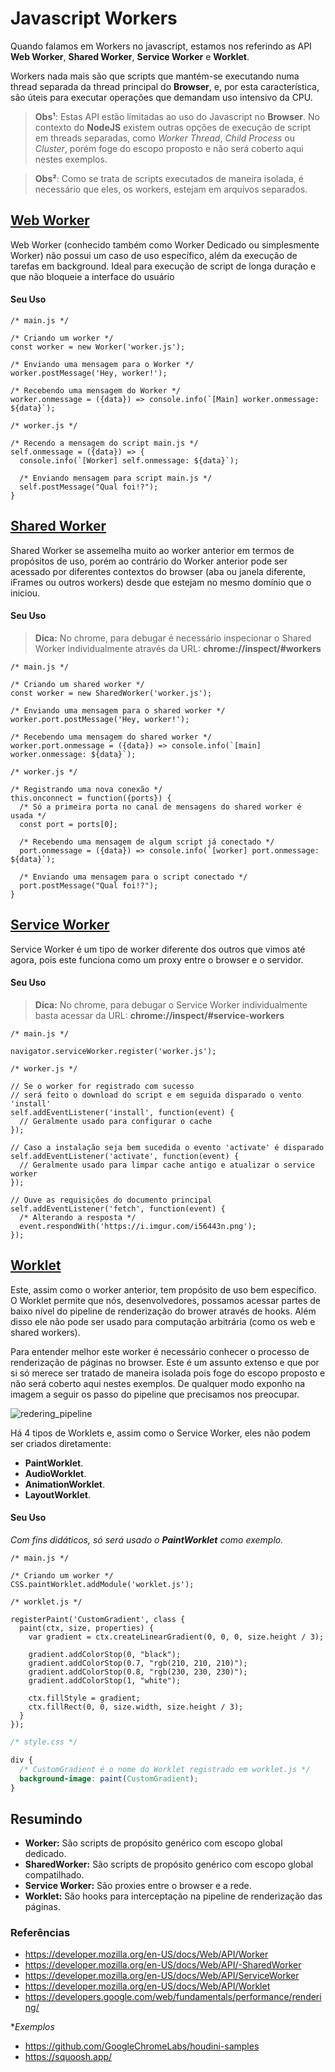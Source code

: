 # Javascript Workers
Quando falamos em Workers no javascript, estamos nos referindo as API **Web Worker**, **Shared Worker**, **Service Worker** e **Worklet**.

Workers nada mais são que scripts que mantém-se executando numa thread separada da thread principal do **Browser**, e, por esta característica, são úteis para executar operações que demandam uso intensivo da CPU.

> **Obs¹**: Estas API estão limitadas ao uso do Javascript no **Browser**. No contexto do **NodeJS** existem outras opções de execução de script em threads separadas, como *Worker Thread*, *Child Process* ou *Cluster*, porém foge do escopo proposto e não será coberto aqui nestes exemplos.

> **Obs²**: Como se trata de scripts executados de maneira isolada, é necessário que eles, os workers, estejam em arquivos separados.

## [Web Worker](https://developer.mozilla.org/en-US/docs/Web/API/Worker>)
Web Worker (conhecido também como Worker Dedicado ou simplesmente Worker) não possui um caso de uso específico, além da execução de tarefas em background. Ideal para execução de script de longa duração e que não bloqueie a interface do usuário

#### Seu Uso

```JS
/* main.js */

/* Criando um worker */
const worker = new Worker('worker.js');

/* Enviando uma mensagem para o Worker */
worker.postMessage('Hey, worker!');

/* Recebendo uma mensagem do Worker */
worker.onmessage = ({data}) => console.info(`[Main] worker.onmessage: ${data}`);
```

```JS
/* worker.js */

/* Recendo a mensagem do script main.js */
self.onmessage = ({data}) => {
  console.info(`[Worker] self.onmessage: ${data}`);

  /* Enviando mensagem para script main.js */
  self.postMessage("Qual foi!?");
}
```


## [Shared Worker](https://developer.mozilla.org/en-US/docs/Web/API/SharedWorker)
Shared Worker se assemelha muito ao worker anterior em termos de propósitos de uso, porém ao contrário do Worker anterior pode ser acessado por diferentes contextos do browser (aba ou janela diferente, iFrames ou outros workers) desde que estejam no mesmo domínio que o iniciou.

#### Seu Uso

> **Dica:** No chrome, para debugar é necessário inspecionar o Shared Worker individualmente através da URL: **chrome://inspect/#workers**

```JS
/* main.js */

/* Criando um shared worker */
const worker = new SharedWorker('worker.js');

/* Enviando uma mensagem para o shared worker */
worker.port.postMessage('Hey, worker!');

/* Recebendo uma mensagem do shared worker */
worker.port.onmessage = ({data}) => console.info(`[main] worker.onmessage: ${data}`);
```

```JS
/* worker.js */

/* Registrando uma nova conexão */
this.onconnect = function({ports}) {
  /* Só a primeira porta no canal de mensagens do shared worker é usada */
  const port = ports[0];

  /* Recebendo uma mensagem de algum script já conectado */
  port.onmessage = ({data}) => console.info(`[worker] port.onmessage: ${data}`);

  /* Enviando uma mensagem para o script conectado */
  port.postMessage("Qual foi!?");
}
```

## [Service Worker](https://developer.mozilla.org/en-US/docs/Web/API/Service_Worker_API)
Service Worker é um tipo de worker diferente dos outros que vimos até agora, pois este funciona como um proxy entre o browser e o servidor.

#### Seu Uso
> **Dica:** No chrome, para debugar o Service Worker individualmente basta acessar da URL: **chrome://inspect/#service-workers**
```JS
/* main.js */

navigator.serviceWorker.register('worker.js');
```
```JS
/* worker.js */

// Se o worker for registrado com sucesso
// será feito o download do script e em seguida disparado o vento 'install'
self.addEventListener('install', function(event) {
  // Geralmente usado para configurar o cache
});

// Caso a instalação seja bem sucedida o evento 'activate' é disparado
self.addEventListener('activate', function(event) {
  // Geralmente usado para limpar cache antigo e atualizar o service worker
});

// Ouve as requisições do documento principal
self.addEventListener('fetch', function(event) {
  /* Alterando a resposta */
  event.respondWith('https://i.imgur.com/i56443n.png');
});
```

## [Worklet](https://developer.mozilla.org/en-US/docs/Web/API/Worklet)
Este, assim como o worker anterior, tem propósito de uso bem específico. O Worklet permite que nós, desenvolvedores, possamos acessar partes de baixo nível do pipeline de renderização do brower através de hooks. Além disso ele não pode ser usado para computação arbitrária (como os web e shared workers).

Para entender melhor este worker é necessário conhecer o processo de renderização de páginas no browser. Este é um assunto extenso e que por si só merece ser tratado de maneira isolada pois foge do escopo proposto e não será coberto aqui nestes exemplos. De qualquer modo exponho na imagem a seguir os passo do pipeline que precisamos nos preocupar.

![redering_pipeline](https://developers.google.com/web/fundamentals/performance/rendering/images/intro/frame-full.jpg)

Há 4 tipos de Worklets e, assim como o Service Worker, eles não podem ser criados diretamente:
- **PaintWorklet**.
- **AudioWorklet**.
- **AnimationWorklet**.
- **LayoutWorklet**.

#### Seu Uso
*Com fins didáticos, só será usado o **PaintWorklet** como exemplo.*
```JS
/* main.js */

/* Criando um worker */
CSS.paintWorklet.addModule('worklet.js');
```

```JS
/* worklet.js */

registerPaint('CustomGradient', class {
  paint(ctx, size, properties) {
    var gradient = ctx.createLinearGradient(0, 0, 0, size.height / 3);

    gradient.addColorStop(0, "black");
    gradient.addColorStop(0.7, "rgb(210, 210, 210)");
    gradient.addColorStop(0.8, "rgb(230, 230, 230)");
    gradient.addColorStop(1, "white");

    ctx.fillStyle = gradient;
    ctx.fillRect(0, 0, size.width, size.height / 3);
  }
});
```

```CSS
/* style.css */

div {
  /* CustomGradient é o nome do Worklet registrado em worklet.js */
  background-image: paint(CustomGradient);
}
```


## Resumindo
- **Worker:** São scripts de propósito genérico com escopo global dedicado.
- **SharedWorker:** São scripts de propósito genérico com escopo global compatilhado.
- **Service Worker:** São proxies entre o browser e a rede.
- **Worklet:** São hooks para interceptação na pipeline de renderização das páginas.

### Referências
- https://developer.mozilla.org/en-US/docs/Web/API/Worker
- https://developer.mozilla.org/en-US/docs/Web/API/-SharedWorker
- https://developer.mozilla.org/en-US/docs/Web/API/ServiceWorker
- https://developer.mozilla.org/en-US/docs/Web/API/Worklet
- https://developers.google.com/web/fundamentals/performance/rendering/

**Exemplos*
- https://github.com/GoogleChromeLabs/houdini-samples
- https://squoosh.app/
